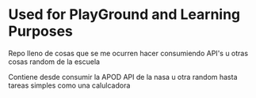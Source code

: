 # Used for PlayGround and Learning Purposes
Repo lleno de cosas que se me ocurren hacer consumiendo API's u otras cosas random de la escuela

Contiene desde consumir la APOD API de la nasa u otra random hasta tareas simples como una calulcadora
